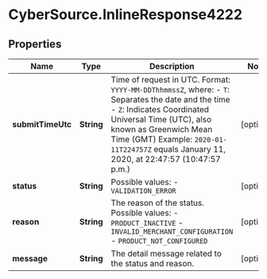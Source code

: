 # CyberSource.InlineResponse4222

## Properties
Name | Type | Description | Notes
------------ | ------------- | ------------- | -------------
**submitTimeUtc** | **String** | Time of request in UTC.  Format: `YYYY-MM-DDThhmmssZ`, where: - `T`:  Separates the date and the time - `Z`:  Indicates Coordinated Universal Time (UTC), also known as Greenwich Mean Time (GMT)  Example:  `2020-01-11T224757Z` equals January 11, 2020, at 22:47:57 (10:47:57 p.m.)  | [optional] 
**status** | **String** | Possible values:   - `VALIDATION_ERROR`  | [optional] 
**reason** | **String** | The reason of the status.  Possible values:   - `PRODUCT_INACTIVE`   - `INVALID_MERCHANT_CONFIGURATION`   - `PRODUCT_NOT_CONFIGURED`  | [optional] 
**message** | **String** | The detail message related to the status and reason.  | [optional] 


